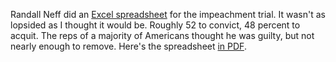 Randall Neff did an <a href="http://scripting.com/2020/02/06/Senate-vote-2020-02-05.xlsx">Excel spreadsheet</a> for the impeachment trial. It wasn't as lopsided as I thought it would be. Roughly 52 to convict, 48 percent to acquit. The reps of a majority of Americans thought he was guilty, but not nearly enough to remove. Here's the spreadsheet <a href="http://scripting.com/2020/02/06/Senate-vote-2020-02-05.pdf">in PDF</a>. 
